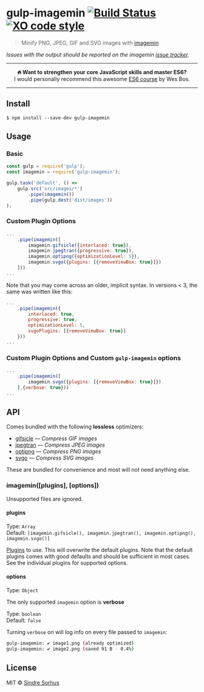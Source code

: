 # gulp-imagemin [![Build Status](https://travis-ci.org/sindresorhus/gulp-imagemin.svg?branch=master)](https://travis-ci.org/sindresorhus/gulp-imagemin) [![XO code style](https://img.shields.io/badge/code_style-XO-5ed9c7.svg)](https://github.com/sindresorhus/xo)

> Minify PNG, JPEG, GIF and SVG images with [imagemin](https://github.com/imagemin/imagemin)

*Issues with the output should be reported on the imagemin [issue tracker](https://github.com/imagemin/imagemin/issues).*

---

<p align="center"><b>🔥 Want to strengthen your core JavaScript skills and master ES6?</b><br>I would personally recommend this awesome <a href="https://ES6.io/friend/AWESOME">ES6 course</a> by Wes Bos.</p>

---


## Install

```
$ npm install --save-dev gulp-imagemin
```


## Usage

### Basic

```js
const gulp = require('gulp');
const imagemin = require('gulp-imagemin');

gulp.task('default', () =>
	gulp.src('src/images/*')
		.pipe(imagemin())
		.pipe(gulp.dest('dist/images'))
);
```

### Custom Plugin Options

```js
...
	.pipe(imagemin([
		imagemin.gifsicle({interlaced: true}),
		imagemin.jpegtran({progressive: true}),
		imagemin.optipng({optimizationLevel: 5}),
		imagemin.svgo({plugins: [{removeViewBox: true}]})
	]))
...
```

Note that you may come across an older, implicit syntax. In versions < 3, the same was written like this:

```js
...
	.pipe(imagemin({
	    interlaced: true,
	    progressive: true,
	    optimizationLevel: 5,
	    svgoPlugins: [{removeViewBox: true}]
	}))
...	
```

### Custom Plugin Options and Custom `gulp-imagemin` options
```js
...
	.pipe(imagemin([
		imagemin.svgo({plugins: [{removeViewBox: true}]})
	],{verbose: true}))
...
```


## API

Comes bundled with the following **lossless** optimizers:

- [gifsicle](https://github.com/imagemin/imagemin-gifsicle) — *Compress GIF images*
- [jpegtran](https://github.com/imagemin/imagemin-jpegtran) — *Compress JPEG images*
- [optipng](https://github.com/imagemin/imagemin-optipng) — *Compress PNG images*
- [svgo](https://github.com/imagemin/imagemin-svgo) — *Compress SVG images*

These are bundled for convenience and most will not need anything else.

### imagemin([plugins], [options])

Unsupported files are ignored.

#### plugins

Type: `Array`<br>
Default: `[imagemin.gifsicle(), imagemin.jpegtran(), imagemin.optipng(), imagemin.svgo()]`

[Plugins](https://www.npmjs.com/browse/keyword/imageminplugin) to use. This will overwrite the default plugins. Note that the default plugins comes with good defaults and should be sufficient in most cases. See the individual plugins for supported options.

#### options

Type: `Object`

The only supported `imagemin` option is **verbose**
	
Type: `boolean`<br>
Default: `false`

Turning `verbose` on will log info on every file passed to `imagemin`:

```bash
gulp-imagemin: ✔ image1.png (already optimized)
gulp-imagemin: ✔ image2.png (saved 91 B - 0.4%)
```

## License

MIT © [Sindre Sorhus](https://sindresorhus.com)
